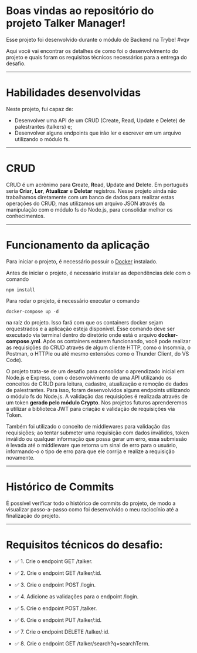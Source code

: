 # Boas vindas ao repositório do projeto <b>Talker Manager</b>!

Esse projeto foi desenvolvido durante o módulo de Backend na Trybe! #vqv 

Aqui você vai encontrar os detalhes de como foi o desenvolvimento do projeto e quais foram os requisitos técnicos necessários para a entrega do desafio.

---

# Habilidades desenvolvidas

Neste projeto, fui capaz de:

- Desenvolver uma API de um CRUD (Create, Read, Update e Delete) de palestrantes (talkers) e;
- Desenvolver alguns endpoints que irão ler e escrever em um arquivo utilizando o módulo fs.

---

# CRUD

CRUD é um acrônimo para **C**reate, **R**ead, **U**pdate and **D**elete. Em português seria **Criar**, **Ler**, **Atualizar** e **Deletar** registros. Nesse projeto ainda não trabalhamos diretamente com um banco de dados para realizar estas operações do CRUD, mas utilizamos um arquivo JSON através da manipulação com o módulo fs do Node.js, para consolidar melhor os conhecimentos.

---

# Funcionamento da aplicação

Para iniciar o projeto, é necessário possuir o [Docker](https://docs.docker.com/engine/install/ubuntu/) instalado.

Antes de iniciar o projeto, é necessário instalar as dependências dele com o comando
```
npm install
```

Para rodar o projeto, é necessário executar o comando
```
docker-compose up -d
```
na raíz do projeto. Isso fará com que os containers docker sejam orquestrados e a aplicação esteja disponível. Esse comando deve ser executado via terminal dentro do diretório onde está o arquivo **docker-compose.yml**. Após os containers estarem funcionando, você pode realizar as requisições do CRUD através de algum cliente HTTP, como o Insomnia, o Postman, o HTTPie ou até mesmo extensões como o Thunder Client, do VS Code).

O projeto trata-se de um desafio para consolidar o aprendizado inicial em Node.js e Express, com o desenvolvimento de uma API utilizando os conceitos de CRUD para leitura, cadastro, atualização e remoção de dados de palestrantes. Para isso, foram desenvolvidos alguns endpoints utilizando o módulo fs do Node.js. A validação das requisições é realizada através de um token **gerado pelo módulo Crypto**. Nos projetos futuros aprenderemos a utilizar a biblioteca JWT para criação e validação de requisições via Token.

Também foi utilizado o conceito de middlewares para validação das requisições; ao tentar submeter uma requisição com dados inválidos, token inválido ou qualquer informação que possa gerar um erro, essa submissão é levada até o middleware que retorna um sinal de erro para o usuário, informando-o o tipo de erro para que ele corrija e realize a requisição novamente.

---

# Histórico de Commits

É possível verificar todo o histórico de commits do projeto, de modo a visualizar passo-a-passo como foi desenvolvido o meu raciocínio até a finalização do projeto.

---

# Requisitos técnicos do desafio:

- ✅ 1. Crie o endpoint GET /talker.

- ✅ 2. Crie o endpoint GET /talker/:id.

- ✅ 3. Crie o endpoint POST /login.

- ✅ 4. Adicione as validações para o endpoint /login.

- ✅ 5. Crie o endpoint POST /talker.

- ✅ 6. Crie o endpoint PUT /talker/:id.

- ✅ 7. Crie o endpoint DELETE /talker/:id.

- ✅ 8. Crie o endpoint GET /talker/search?q=searchTerm.